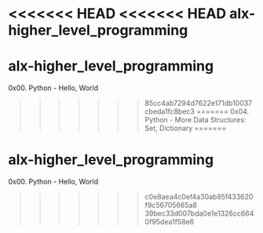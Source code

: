 <<<<<<< HEAD
<<<<<<< HEAD
alx-higher_level_programming
=======
# alx-higher_level_programming
0x00. Python - Hello, World
>>>>>>> 85cc4ab7294d7622e171db10037cbeda1fc8bec3
=======
0x04. Python - More Data Structures: Set, Dictionary
=======
# alx-higher_level_programming
0x00. Python - Hello, World
>>>>>>> c0e8aea4c0ef4a30ab85f433620f9c56705665a8
>>>>>>> 39bec33d007bda0e1e1326cc6640f95dea1f58e6
